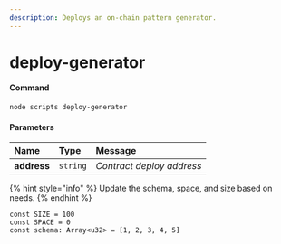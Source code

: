 ```yaml
---
description: Deploys an on-chain pattern generator.
---
```


# deploy-generator

#### Command

```text
node scripts deploy-generator
```

#### Parameters

| Name | Type | Message |
| :--- | :--- | :--- |
| **address** | `string` | _Contract deploy address_ |

{% hint style="info" %}
Update the schema, space, and size based on needs.
{% endhint %}

```text
const SIZE = 100
const SPACE = 0
const schema: Array<u32> = [1, 2, 3, 4, 5]
```



